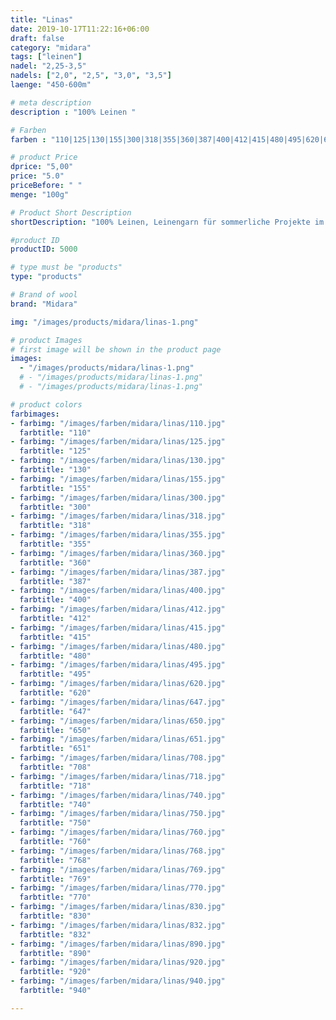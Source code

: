 ```yaml
---
title: "Linas"
date: 2019-10-17T11:22:16+06:00
draft: false
category: "midara"
tags: ["leinen"]
nadel: "2,25-3,5"
nadels: ["2,0", "2,5", "3,0", "3,5"] 
laenge: "450-600m"

# meta description
description : "100% Leinen "

# Farben
farben : "110|125|130|155|300|318|355|360|387|400|412|415|480|495|620|647|650|651|708|718|740|750|760|768|769|770|830|832|890|920|940"

# product Price
dprice: "5,00"
price: "5.0"
priceBefore: " "
menge: "100g"

# Product Short Description
shortDescription: "100% Leinen, Leinengarn für sommerliche Projekte im Ausverkauf!"

#product ID
productID: 5000

# type must be "products"
type: "products"

# Brand of wool
brand: "Midara"

img: "/images/products/midara/linas-1.png"

# product Images
# first image will be shown in the product page
images:
  - "/images/products/midara/linas-1.png"
  # - "/images/products/midara/linas-1.png"
  # - "/images/products/midara/linas-1.png"

# product colors
farbimages:
- farbimg: "/images/farben/midara/linas/110.jpg"	
  farbtitle: "110"
- farbimg: "/images/farben/midara/linas/125.jpg"	
  farbtitle: "125"
- farbimg: "/images/farben/midara/linas/130.jpg"	
  farbtitle: "130"
- farbimg: "/images/farben/midara/linas/155.jpg"	
  farbtitle: "155"
- farbimg: "/images/farben/midara/linas/300.jpg"	
  farbtitle: "300"
- farbimg: "/images/farben/midara/linas/318.jpg"	
  farbtitle: "318"
- farbimg: "/images/farben/midara/linas/355.jpg"	
  farbtitle: "355"
- farbimg: "/images/farben/midara/linas/360.jpg"	
  farbtitle: "360"
- farbimg: "/images/farben/midara/linas/387.jpg"	
  farbtitle: "387"
- farbimg: "/images/farben/midara/linas/400.jpg"	
  farbtitle: "400"
- farbimg: "/images/farben/midara/linas/412.jpg"	
  farbtitle: "412"
- farbimg: "/images/farben/midara/linas/415.jpg"	
  farbtitle: "415"
- farbimg: "/images/farben/midara/linas/480.jpg"	
  farbtitle: "480"
- farbimg: "/images/farben/midara/linas/495.jpg"	
  farbtitle: "495"
- farbimg: "/images/farben/midara/linas/620.jpg"	
  farbtitle: "620"
- farbimg: "/images/farben/midara/linas/647.jpg"	
  farbtitle: "647"
- farbimg: "/images/farben/midara/linas/650.jpg"	
  farbtitle: "650"
- farbimg: "/images/farben/midara/linas/651.jpg"	
  farbtitle: "651"
- farbimg: "/images/farben/midara/linas/708.jpg"	
  farbtitle: "708"
- farbimg: "/images/farben/midara/linas/718.jpg"	
  farbtitle: "718"
- farbimg: "/images/farben/midara/linas/740.jpg"	
  farbtitle: "740"
- farbimg: "/images/farben/midara/linas/750.jpg"	
  farbtitle: "750"
- farbimg: "/images/farben/midara/linas/760.jpg"	
  farbtitle: "760"
- farbimg: "/images/farben/midara/linas/768.jpg"	
  farbtitle: "768"
- farbimg: "/images/farben/midara/linas/769.jpg"	
  farbtitle: "769"
- farbimg: "/images/farben/midara/linas/770.jpg"	
  farbtitle: "770"
- farbimg: "/images/farben/midara/linas/830.jpg"	
  farbtitle: "830"
- farbimg: "/images/farben/midara/linas/832.jpg"	
  farbtitle: "832"
- farbimg: "/images/farben/midara/linas/890.jpg"	
  farbtitle: "890"
- farbimg: "/images/farben/midara/linas/920.jpg"	
  farbtitle: "920"
- farbimg: "/images/farben/midara/linas/940.jpg"	
  farbtitle: "940"

---
```



 